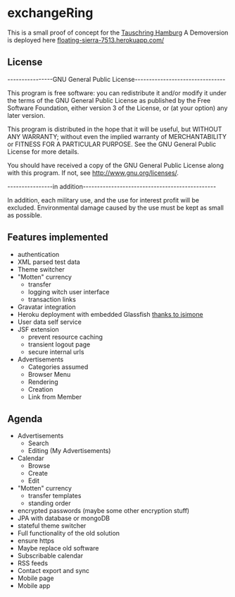 exchangeRing
============
This is a small proof of concept for the [Tauschring Hamburg](http://www.tauschring-hamburg.org/)
A Demoversion is deployed here [floating-sierra-7513.herokuapp.com/](https://floating-sierra-7513.herokuapp.com/)

License
-------
----------------GNU General Public License--------------------------------

This program is free software: you can redistribute it and/or modify
it under the terms of the GNU General Public License as published by
the Free Software Foundation, either version 3 of the License, or
(at your option) any later version.

This program is distributed in the hope that it will be useful,
but WITHOUT ANY WARRANTY; without even the implied warranty of
MERCHANTABILITY or FITNESS FOR A PARTICULAR PURPOSE.  See the
GNU General Public License for more details.

You should have received a copy of the GNU General Public License
along with this program.  If not, see <http://www.gnu.org/licenses/>.

----------------in addition-----------------------------------------------

In addition, each military use, and the use for interest profit will be
excluded.
Environmental damage caused by the use must be kept as small as possible.


Features implemented
--------------------
- authentication
- XML parsed test data
- Theme switcher
- "Motten" currency
    - transfer
    - logging witch user interface
    - transaction links
- Gravatar integration
- Heroku deployment with embedded Glassfish [thanks to jsimone](https://github.com/jsimone/embeddedGlassfishSample)
- User data self service
- JSF extension
    - prevent resource caching
    - transient logout page
    - secure internal urls
- Advertisements
    - Categories assumed
    - Browser Menu
    - Rendering
    - Creation
    - Link from Member


Agenda
--------------
- Advertisements
    - Search
    - Editing (My Advertisements)
- Calendar
    - Browse
    - Create
    - Edit
- "Motten" currency
    - transfer templates
    - standing order
- encrypted passwords (maybe some other encryption stuff)
- JPA with database or mongoDB
- stateful theme switcher
- Full functionality of the old solution
- ensure https
- Maybe replace old software
- Subscribable calendar
- RSS feeds
- Contact export and sync
- Mobile page
- Mobile app

